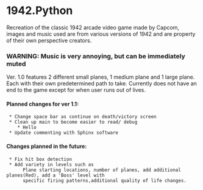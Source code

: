 # 1942.Python
Recreation of the classic 1942 arcade video game made by Capcom, images and music used are from various versions of 1942 and are property 
of their own perspective creators.

### WARNING: Music is very annoying, but can be immediately muted 

Ver. 1.0 features 2 different small planes, 1 medium plane and 1 large plane. Each with their own predetermined path to take. Currently 
does not have an end to the game except for when user runs out of lives.  
  #### Planned changes for ver 1.1:

     * Change space bar as continue on death/victory screen
     * Clean up main to become easier to read/ debug
        * Hello
     * Update commenting with Sphinx software
     
  #### Changes planned in the future:
  
     * Fix hit box detection
     * Add variety in levels such as
          Plane starting locations, number of planes, add additional planes(Red), add a 'Boss' level with 
          specific firing patterns,additional quality of life changes.
          
        
